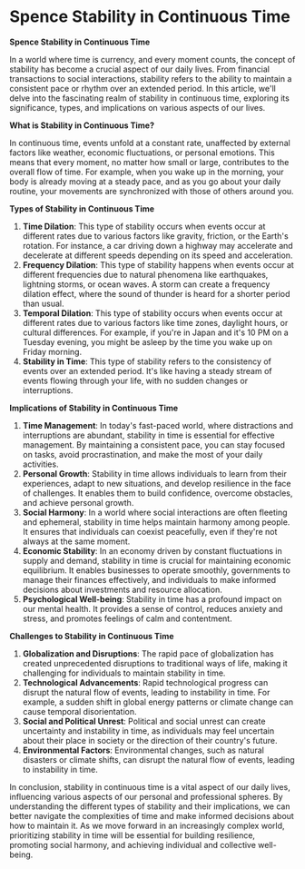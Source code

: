 # Spence Stability in Continuous Time

**Spence Stability in Continuous Time**

In a world where time is currency, and every moment counts, the concept of stability has become a crucial aspect of our daily lives. From financial transactions to social interactions, stability refers to the ability to maintain a consistent pace or rhythm over an extended period. In this article, we'll delve into the fascinating realm of stability in continuous time, exploring its significance, types, and implications on various aspects of our lives.

**What is Stability in Continuous Time?**

In continuous time, events unfold at a constant rate, unaffected by external factors like weather, economic fluctuations, or personal emotions. This means that every moment, no matter how small or large, contributes to the overall flow of time. For example, when you wake up in the morning, your body is already moving at a steady pace, and as you go about your daily routine, your movements are synchronized with those of others around you.

**Types of Stability in Continuous Time**

1. **Time Dilation**: This type of stability occurs when events occur at different rates due to various factors like gravity, friction, or the Earth's rotation. For instance, a car driving down a highway may accelerate and decelerate at different speeds depending on its speed and acceleration.
2. **Frequency Dilation**: This type of stability happens when events occur at different frequencies due to natural phenomena like earthquakes, lightning storms, or ocean waves. A storm can create a frequency dilation effect, where the sound of thunder is heard for a shorter period than usual.
3. **Temporal Dilation**: This type of stability occurs when events occur at different rates due to various factors like time zones, daylight hours, or cultural differences. For example, if you're in Japan and it's 10 PM on a Tuesday evening, you might be asleep by the time you wake up on Friday morning.
4. **Stability in Time**: This type of stability refers to the consistency of events over an extended period. It's like having a steady stream of events flowing through your life, with no sudden changes or interruptions.

**Implications of Stability in Continuous Time**

1. **Time Management**: In today's fast-paced world, where distractions and interruptions are abundant, stability in time is essential for effective management. By maintaining a consistent pace, you can stay focused on tasks, avoid procrastination, and make the most of your daily activities.
2. **Personal Growth**: Stability in time allows individuals to learn from their experiences, adapt to new situations, and develop resilience in the face of challenges. It enables them to build confidence, overcome obstacles, and achieve personal growth.
3. **Social Harmony**: In a world where social interactions are often fleeting and ephemeral, stability in time helps maintain harmony among people. It ensures that individuals can coexist peacefully, even if they're not always at the same moment.
4. **Economic Stability**: In an economy driven by constant fluctuations in supply and demand, stability in time is crucial for maintaining economic equilibrium. It enables businesses to operate smoothly, governments to manage their finances effectively, and individuals to make informed decisions about investments and resource allocation.
5. **Psychological Well-being**: Stability in time has a profound impact on our mental health. It provides a sense of control, reduces anxiety and stress, and promotes feelings of calm and contentment.

**Challenges to Stability in Continuous Time**

1. **Globalization and Disruptions**: The rapid pace of globalization has created unprecedented disruptions to traditional ways of life, making it challenging for individuals to maintain stability in time.
2. **Technological Advancements**: Rapid technological progress can disrupt the natural flow of events, leading to instability in time. For example, a sudden shift in global energy patterns or climate change can cause temporal disorientation.
3. **Social and Political Unrest**: Political and social unrest can create uncertainty and instability in time, as individuals may feel uncertain about their place in society or the direction of their country's future.
4. **Environmental Factors**: Environmental changes, such as natural disasters or climate shifts, can disrupt the natural flow of events, leading to instability in time.

In conclusion, stability in continuous time is a vital aspect of our daily lives, influencing various aspects of our personal and professional spheres. By understanding the different types of stability and their implications, we can better navigate the complexities of time and make informed decisions about how to maintain it. As we move forward in an increasingly complex world, prioritizing stability in time will be essential for building resilience, promoting social harmony, and achieving individual and collective well-being.
